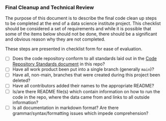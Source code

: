 ### Final Cleanup and Technical Review

The purpose of this document is to describe the final code clean up steps to be completed at the end of a data science institute project. This checklist should be considered a set of requirements and while it is possible that some of the items below should not be done, there should be a significant and obvious reason why they are not completed.

These steps are presented in checklist form for ease of evaluation. 

- [ ] Does the code repository conform to all standards laid out in the [Code Repository Standards document](https://github.com/dsi-clinic/coding-standards#requirements) in this repo?
- [ ] Have all work product been put into a single branch (generally `main`)?
- [ ] Have all, non-main, branches that were created during this project been deleted?
- [ ] Have all contributors added their names to the appropriate README?
- [ ] Is/are there README file(s) which contain information on how to run the code in the repo, where the data came from and links to all outside information?
- [ ] Is all documentation in markdown format? Are there grammar/syntax/formatting issues which impede comprehension?
